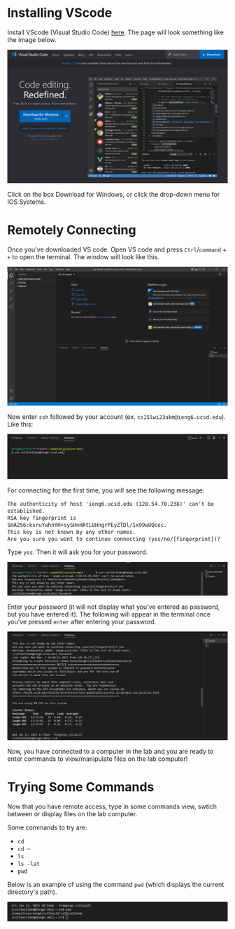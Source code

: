 Installing VScode
=================
Install VScode (Visual Studio Code) [here](https://code.visualstudio.com/). The page will look something like the image below.

![Image](https://github.com/m5luo/cse15l-lab-reports/blob/ec5458560c01a5d56cde1a72b8018f87264f2ef4/downloading_vscode.png)

Click on the box Download for Windows, or click the drop-down menu for IOS Systems.

Remotely Connecting
===================
Once you've downloaded VS code. Open VS code and press `Ctrl`/`command` + `+` to open the terminal. The window will look like this.

![Image](https://github.com/m5luo/cse15l-lab-reports/blob/ec5458560c01a5d56cde1a72b8018f87264f2ef4/open_terminal.png)


Now enter `ssh` followed by your account (ex. `cs15lwi23akm@ieng6.ucsd.edu`). Like this:

![Image](https://github.com/m5luo/cse15l-lab-reports/blob/ec5458560c01a5d56cde1a72b8018f87264f2ef4/sign_in.png)

For connecting for the first time, you will see the following message:

```
The authenticity of host 'ieng6.ucsd.edu (128.54.70.238)' can't be established.
RSA key fingerprint is SHA256:ksruYwhnYH+sySHnHAtLUHngrPEyZTDl/1x99wUQcec.
This key is not known by any other names.
Are you sure you want to continue connecting (yes/no/[fingerprint])?
```

Type `yes`. Then it will ask you for your password. 

![Image](https://github.com/m5luo/cse15l-lab-reports/blob/24cc005e163b8d937c07f9c4bf08536228d402d8/enter_password.png)

Enter your password (it will not display what you've entered as password, but you have entered it). The following will appear in the terminal once you've pressed `enter` after entering your password.

![Image](https://github.com/m5luo/cse15l-lab-reports/blob/24cc005e163b8d937c07f9c4bf08536228d402d8/after_passward.png)


Now, you have connected to a computer in the lab and you are ready to enter commands to view/manipulate files on the lab computer!



Trying Some Commands
====================

Now that you have remote access, type in some commands view, swtich between or display files on the lab computer.

Some commands to try are:
* `cd`
* `cd ~ `
* `ls`
* `ls -lat`
* `pwd`

Below is an example of using the command `pwd` (which displays the current directory's path).

![Image](https://github.com/m5luo/cse15l-lab-reports/blob/4d6d6c1e6d07d6dee4c5b2c91e65e2b88080be71/try_pwd.png)


